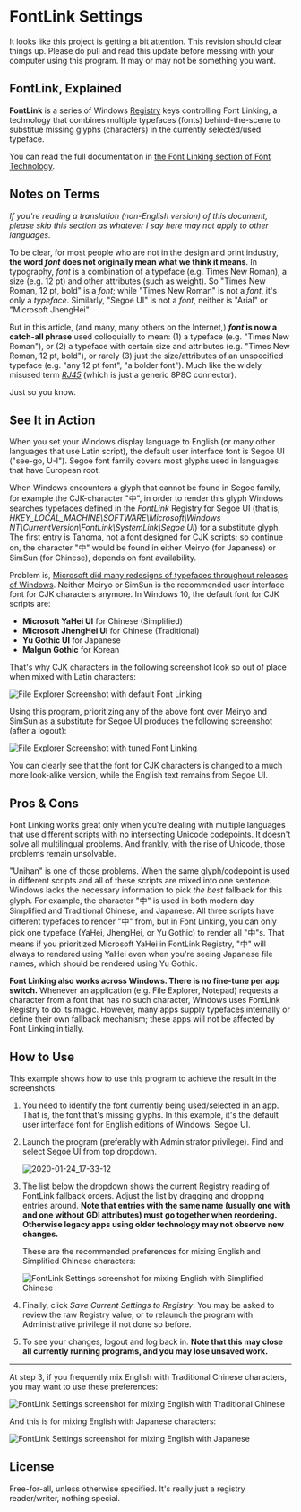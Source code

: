 # FontLink Settings

It looks like this project is getting a bit attention. This revision should clear things up. Please do pull and read this update before messing with your computer using this program. It may or may not be something you want.

## FontLink, Explained

**FontLink** is a series of Windows [Registry](https://docs.microsoft.com/en-us/windows/win32/sysinfo/registry) keys controlling Font Linking, a technology that combines multiple typefaces (fonts) behind-the-scene to substitue missing glyphs (characters) in the currently selected/used typeface.

You can read the full documentation in [the Font Linking section of Font Technology](https://docs.microsoft.com/en-us/globalization/input/font-technology).

## Notes on Terms

*If you're reading a translation (non-English version) of this document, please skip this section as whatever I say here may not apply to other languages.*

To be clear, for most people who are not in the design and print industry, **the word *font* does not originally mean what we think it means**. In typography, *font* is a combination of a typeface (e.g. Times New Roman), a size (e.g. 12 pt) and other attributes (such as weight). So "Times New Roman, 12 pt, bold" is a *font*; while "Times New Roman" is not a *font*, it's only a *typeface*. Similarly, "Segoe UI" is not a *font*, neither is "Arial" or "Microsoft JhengHei".

But in this article, (and many, many others on the Internet,) ***font* is now a catch-all phrase** used colloquially to mean: (1) a typeface (e.g. "Times New Roman"), or (2) a typeface with certain size and attributes (e.g. "Times New Roman, 12 pt, bold"), or rarely (3) just the size/attributes of an unspecified typeface (e.g. "any 12 pt font", "a bolder font"). Much like the widely misused term [*RJ45*](https://en.wikipedia.org/wiki/Registered_jack#Similar_jacks_and_unofficial_names) (which is just a generic 8P8C connector).

Just so you know.

## See It in Action

When you set your Windows display language to English (or many other languages that use Latin script), the default user interface font is Segoe UI ("see-go, U-I"). Segoe font family covers most glyphs used in languages that have European root.

When Windows encounters a glyph that cannot be found in Segoe family, for example the CJK-character "中", in order to render this glyph Windows searches typefaces defined in the *FontLink* Registry for Segoe UI (that is, *HKEY_LOCAL_MACHINE\SOFTWARE\Microsoft\Windows NT\CurrentVersion\FontLink\SystemLink\Segoe UI*) for a substitute glyph. The first entry is Tahoma, not a font designed for CJK scripts; so continue on, the character "中" would be found in either Meiryo (for Japanese) or SimSun (for Chinese), depends on font availability.

Problem is, [Microsoft did many redesigns of typefaces throughout releases of Windows](https://docs.microsoft.com/en-us/globalization/input/font-support). Neither Meiryo or SimSun is the recommended user interface font for CJK characters anymore. In Windows 10, the default font for CJK scripts are:

- **Microsoft YaHei UI** for Chinese (Simplified)
- **Microsoft JhengHei UI** for Chinese (Traditional)
- **Yu Gothic UI** for Japanese
- **Malgun Gothic** for Korean

That's why CJK characters in the following screenshot look so out of place when mixed with Latin characters:

<img alt="File Explorer Screenshot with default Font Linking" src="https://user-images.githubusercontent.com/3415065/52777220-3d104600-307e-11e9-81b8-0d3d745291ff.png">

Using this program, prioritizing any of the above font over Meiryo and SimSun as a substitute for Segoe UI produces the following screenshot (after a logout):

<img alt="File Explorer Screenshot with tuned Font Linking" src="https://user-images.githubusercontent.com/3415065/52777235-43062700-307e-11e9-8a37-9051bbd04026.png">

You can clearly see that the font for CJK characters is changed to a much more look-alike version, while the English text remains from Segoe UI.

## Pros & Cons

Font Linking works great only when you're dealing with multiple languages that use different scripts with no intersecting Unicode codepoints. It doesn't solve all multilingual problems. And frankly, with the rise of Unicode, those problems remain unsolvable.

"Unihan" is one of those problems. When the same glyph/codepoint is used in different scripts and all of these scripts are mixed into one sentence. Windows lacks the necessary information to pick *the best* fallback for this glyph. For example, the character "中" is used in both modern day Simplified and Traditional Chinese, and Japanese. All three scripts have different typefaces to render "中" from, but in Font Linking, you can only pick one typeface (YaHei, JhengHei, or Yu Gothic) to render all "中"s. That means if you prioritized Microsoft YaHei in FontLink Registry, "中" will always to rendered using YaHei even when you're seeing Japanese file names, which should be rendered using Yu Gothic.

**Font Linking also works across Windows. There is no fine-tune per app switch.** Whenever an application (e.g. File Explorer, Notepad) requests a character from a font that has no such character, Windows uses FontLink Registry to do its magic. However, many apps supply typefaces internally or define their own fallback mechanism; these apps will not be affected by Font Linking initially.

## How to Use

This example shows how to use this program to achieve the result in the screenshots.

1. You need to identify the font currently being used/selected in an app. That is, the font that's missing glyphs. In this example, it's the default user interface font for English editions of Windows: Segoe UI.

2. Launch the program (preferably with Administrator privilege). Find and select Segoe UI from top dropdown.

   <img alt="2020-01-24_17-33-12" src="https://user-images.githubusercontent.com/3415065/73058970-aa079f00-3ecf-11ea-891d-0d59ef185c21.png">

3. The list below the dropdown shows the current Registry reading of FontLink fallback orders. Adjust the list by dragging and dropping entries around. **Note that entries with the same name (usually one with and one without GDI attributes) must go together when reordering. Otherwise legacy apps using older technology may not observe new changes.**

   These are the recommended preferences for mixing English and Simplified Chinese characters:

   <img alt="FontLink Settings screenshot for mixing English with Simplified Chinese" src="https://user-images.githubusercontent.com/3415065/73059365-8bee6e80-3ed0-11ea-81af-787dcaf2190e.png">

4. Finally, click *Save Current Settings to Registry*. You may be asked to review the raw Registry value, or to relaunch the program with Administrative privilege if not done so before.

5. To see your changes, logout and log back in. **Note that this may close all currently running programs, and you may lose unsaved work.**

------

At step 3, if you frequently mix English with Traditional Chinese characters, you may want to use these preferences:

<img alt="FontLink Settings screenshot for mixing English with Traditional Chinese" src="https://user-images.githubusercontent.com/3415065/73060042-f48a1b00-3ed1-11ea-8433-6962fd5ffc6f.png">

And this is for mixing English with Japanese characters:

<img alt="FontLink Settings screenshot for mixing English with Japanese" src="https://user-images.githubusercontent.com/3415065/73060134-27ccaa00-3ed2-11ea-9b65-681ddfad26a9.png">

## License

Free-for-all, unless otherwise specified. It's really just a registry reader/writer, nothing special.
